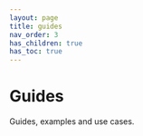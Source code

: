 ```yaml
---
layout: page
title: guides
nav_order: 3
has_children: true
has_toc: true
---
```


# Guides

Guides, examples and use cases.
